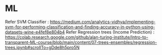 # ML

Refer SVM Classifier : https://medium.com/analytics-vidhya/implementing-svm-for-performing-classification-and-finding-accuracy-in-python-using-datasets-wine-e4fef8e804b4
Refer Regression trees (Income Prediction) : https://colab.research.google.com/github/alan-turing-institute/Intro-to-transparent-ML-course/blob/main/content/07-trees-ensembles/regression-trees.ipynb#scrollTo=gDde8h5pro5N
